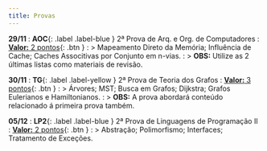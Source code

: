 ```yaml
---
title: Provas
---
```


**29/11**
: **AOC**{: .label .label-blue } 2ª Prova de Arq. e Org. de Computadores
  : <span class="fs-3">[**Valor:** 2 pontos](){: .btn }</span>
: > Mapeamento Direto da Memória; Influência de Cache; Caches Associtivas por Conjunto em n-vias.
: > **OBS:** Utilize as 2 últimas listas como materiais de revisão.

**30/11**
: **TG**{: .label .label-yellow } 2ª Prova de Teoria dos Grafos
  : <span class="fs-3">[**Valor:** 3 pontos](){: .btn }</span>
: > Árvores; MST; Busca em Grafos; Dijkstra; Grafos Eulerianos e Hamiltonianos.
: > **OBS:** A prova abordará conteúdo relacionado á primeira prova também.

**05/12**
: **LP2**{: .label .label-blue } 2ª Prova de Linguagens de Programação II
  : <span class="fs-3">[**Valor:** 2 pontos](){: .btn }</span>
: > Abstração; Polimorfismo; Interfaces; Tratamento de Exceções.
